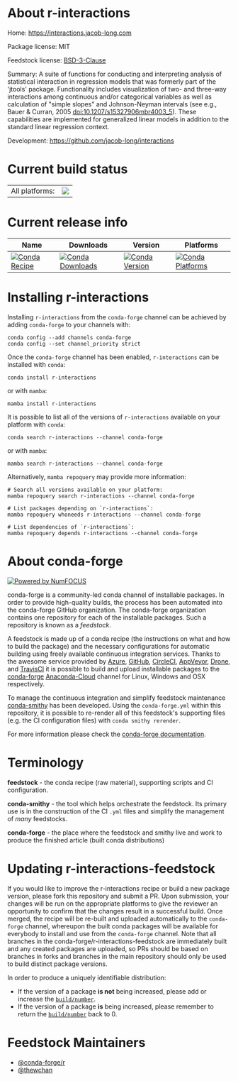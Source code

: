 About r-interactions
====================

Home: https://interactions.jacob-long.com

Package license: MIT

Feedstock license: [BSD-3-Clause](https://github.com/conda-forge/r-interactions-feedstock/blob/main/LICENSE.txt)

Summary: A suite of functions for conducting and interpreting analysis of statistical interaction in regression models that was formerly part of the 'jtools' package. Functionality includes visualization of two- and three-way interactions among continuous and/or categorical variables as well as calculation of "simple slopes" and Johnson-Neyman intervals (see e.g., Bauer & Curran, 2005 <doi:10.1207/s15327906mbr4003_5>). These capabilities are implemented for generalized linear models in addition to the standard linear regression context.

Development: https://github.com/jacob-long/interactions

Current build status
====================


<table><tr><td>All platforms:</td>
    <td>
      <a href="https://dev.azure.com/conda-forge/feedstock-builds/_build/latest?definitionId=17297&branchName=main">
        <img src="https://dev.azure.com/conda-forge/feedstock-builds/_apis/build/status/r-interactions-feedstock?branchName=main">
      </a>
    </td>
  </tr>
</table>

Current release info
====================

| Name | Downloads | Version | Platforms |
| --- | --- | --- | --- |
| [![Conda Recipe](https://img.shields.io/badge/recipe-r--interactions-green.svg)](https://anaconda.org/conda-forge/r-interactions) | [![Conda Downloads](https://img.shields.io/conda/dn/conda-forge/r-interactions.svg)](https://anaconda.org/conda-forge/r-interactions) | [![Conda Version](https://img.shields.io/conda/vn/conda-forge/r-interactions.svg)](https://anaconda.org/conda-forge/r-interactions) | [![Conda Platforms](https://img.shields.io/conda/pn/conda-forge/r-interactions.svg)](https://anaconda.org/conda-forge/r-interactions) |

Installing r-interactions
=========================

Installing `r-interactions` from the `conda-forge` channel can be achieved by adding `conda-forge` to your channels with:

```
conda config --add channels conda-forge
conda config --set channel_priority strict
```

Once the `conda-forge` channel has been enabled, `r-interactions` can be installed with `conda`:

```
conda install r-interactions
```

or with `mamba`:

```
mamba install r-interactions
```

It is possible to list all of the versions of `r-interactions` available on your platform with `conda`:

```
conda search r-interactions --channel conda-forge
```

or with `mamba`:

```
mamba search r-interactions --channel conda-forge
```

Alternatively, `mamba repoquery` may provide more information:

```
# Search all versions available on your platform:
mamba repoquery search r-interactions --channel conda-forge

# List packages depending on `r-interactions`:
mamba repoquery whoneeds r-interactions --channel conda-forge

# List dependencies of `r-interactions`:
mamba repoquery depends r-interactions --channel conda-forge
```


About conda-forge
=================

[![Powered by
NumFOCUS](https://img.shields.io/badge/powered%20by-NumFOCUS-orange.svg?style=flat&colorA=E1523D&colorB=007D8A)](https://numfocus.org)

conda-forge is a community-led conda channel of installable packages.
In order to provide high-quality builds, the process has been automated into the
conda-forge GitHub organization. The conda-forge organization contains one repository
for each of the installable packages. Such a repository is known as a *feedstock*.

A feedstock is made up of a conda recipe (the instructions on what and how to build
the package) and the necessary configurations for automatic building using freely
available continuous integration services. Thanks to the awesome service provided by
[Azure](https://azure.microsoft.com/en-us/services/devops/), [GitHub](https://github.com/),
[CircleCI](https://circleci.com/), [AppVeyor](https://www.appveyor.com/),
[Drone](https://cloud.drone.io/welcome), and [TravisCI](https://travis-ci.com/)
it is possible to build and upload installable packages to the
[conda-forge](https://anaconda.org/conda-forge) [Anaconda-Cloud](https://anaconda.org/)
channel for Linux, Windows and OSX respectively.

To manage the continuous integration and simplify feedstock maintenance
[conda-smithy](https://github.com/conda-forge/conda-smithy) has been developed.
Using the ``conda-forge.yml`` within this repository, it is possible to re-render all of
this feedstock's supporting files (e.g. the CI configuration files) with ``conda smithy rerender``.

For more information please check the [conda-forge documentation](https://conda-forge.org/docs/).

Terminology
===========

**feedstock** - the conda recipe (raw material), supporting scripts and CI configuration.

**conda-smithy** - the tool which helps orchestrate the feedstock.
                   Its primary use is in the construction of the CI ``.yml`` files
                   and simplify the management of *many* feedstocks.

**conda-forge** - the place where the feedstock and smithy live and work to
                  produce the finished article (built conda distributions)


Updating r-interactions-feedstock
=================================

If you would like to improve the r-interactions recipe or build a new
package version, please fork this repository and submit a PR. Upon submission,
your changes will be run on the appropriate platforms to give the reviewer an
opportunity to confirm that the changes result in a successful build. Once
merged, the recipe will be re-built and uploaded automatically to the
`conda-forge` channel, whereupon the built conda packages will be available for
everybody to install and use from the `conda-forge` channel.
Note that all branches in the conda-forge/r-interactions-feedstock are
immediately built and any created packages are uploaded, so PRs should be based
on branches in forks and branches in the main repository should only be used to
build distinct package versions.

In order to produce a uniquely identifiable distribution:
 * If the version of a package **is not** being increased, please add or increase
   the [``build/number``](https://docs.conda.io/projects/conda-build/en/latest/resources/define-metadata.html#build-number-and-string).
 * If the version of a package **is** being increased, please remember to return
   the [``build/number``](https://docs.conda.io/projects/conda-build/en/latest/resources/define-metadata.html#build-number-and-string)
   back to 0.

Feedstock Maintainers
=====================

* [@conda-forge/r](https://github.com/conda-forge/r/)
* [@thewchan](https://github.com/thewchan/)

